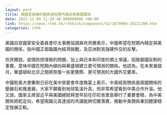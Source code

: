 ```yaml
---
layout: post
title: 美國官員稱中國希望短期內穩定與美國關係
date: 2022-12-09 11:20:48.000000000 +08:00
link: https://news.rthk.hk/rthk/ch/component/k2/1679089-20221209.htm
categories: rthk
---
```


美國白宮國家安全委員會印太事務協調員坎貝爾表示，中國希望在短期內穩定與美國的關係，指中國正面臨國內經濟挑戰，及亞洲對其強硬外交的反擊。

坎貝爾說，疫情防控導致的問題，加上與日本和印度的領土爭議，招致鄰國反制的事實，意味中國在短期內傾向與華盛頓建立更可預測的關係。他認為，在未來幾個月，華盛頓和北京之間將恢復一些更實際、更可預測的大國外交要素。

中國駐美大使秦剛日前在美中貿委會年度晚宴上表示，中美經貿關係是兩國關係的壓艙石和推進器，大家不願看到地球氣溫升高，但非常希望看到中美合作升溫。他又說，國家主席習近平與美國總統拜登早前在印尼峇里島舉行了重要會晤，為中美關係把舵定向，希望兩國元首達成的共識能夠切實落實，推動中美關係重回健康穩定發展正軌。
